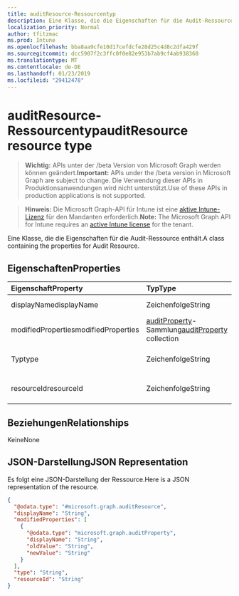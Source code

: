 ```yaml
---
title: auditResource-Ressourcentyp
description: Eine Klasse, die die Eigenschaften für die Audit-Ressource enthält.
localization_priority: Normal
author: tfitzmac
ms.prod: Intune
ms.openlocfilehash: bba8aa9cfe10d17cefdcfe28d25c4d8c2dfa429f
ms.sourcegitcommit: dcc5907f2c3ffc0f0e82e953b7ab9cf4ab938360
ms.translationtype: MT
ms.contentlocale: de-DE
ms.lasthandoff: 01/23/2019
ms.locfileid: "29412478"
---
```

# <a name="auditresource-resource-type"></a><span data-ttu-id="eed70-103">auditResource-Ressourcentyp</span><span class="sxs-lookup"><span data-stu-id="eed70-103">auditResource resource type</span></span>

> <span data-ttu-id="eed70-104">**Wichtig:** APIs unter der /beta Version von Microsoft Graph werden können geändert.</span><span class="sxs-lookup"><span data-stu-id="eed70-104">**Important:** APIs under the /beta version in Microsoft Graph are subject to change.</span></span> <span data-ttu-id="eed70-105">Die Verwendung dieser APIs in Produktionsanwendungen wird nicht unterstützt.</span><span class="sxs-lookup"><span data-stu-id="eed70-105">Use of these APIs in production applications is not supported.</span></span>

> <span data-ttu-id="eed70-106">**Hinweis:** Die Microsoft Graph-API für Intune ist eine [aktive Intune-Lizenz](https://go.microsoft.com/fwlink/?linkid=839381) für den Mandanten erforderlich.</span><span class="sxs-lookup"><span data-stu-id="eed70-106">**Note:** The Microsoft Graph API for Intune requires an [active Intune license](https://go.microsoft.com/fwlink/?linkid=839381) for the tenant.</span></span>

<span data-ttu-id="eed70-107">Eine Klasse, die die Eigenschaften für die Audit-Ressource enthält.</span><span class="sxs-lookup"><span data-stu-id="eed70-107">A class containing the properties for Audit Resource.</span></span>

## <a name="properties"></a><span data-ttu-id="eed70-108">Eigenschaften</span><span class="sxs-lookup"><span data-stu-id="eed70-108">Properties</span></span>
|<span data-ttu-id="eed70-109">Eigenschaft</span><span class="sxs-lookup"><span data-stu-id="eed70-109">Property</span></span>|<span data-ttu-id="eed70-110">Typ</span><span class="sxs-lookup"><span data-stu-id="eed70-110">Type</span></span>|<span data-ttu-id="eed70-111">Beschreibung</span><span class="sxs-lookup"><span data-stu-id="eed70-111">Description</span></span>|
|:---|:---|:---|
|<span data-ttu-id="eed70-112">displayName</span><span class="sxs-lookup"><span data-stu-id="eed70-112">displayName</span></span>|<span data-ttu-id="eed70-113">Zeichenfolge</span><span class="sxs-lookup"><span data-stu-id="eed70-113">String</span></span>|<span data-ttu-id="eed70-114">Anzeigename</span><span class="sxs-lookup"><span data-stu-id="eed70-114">Display name.</span></span>|
|<span data-ttu-id="eed70-115">modifiedProperties</span><span class="sxs-lookup"><span data-stu-id="eed70-115">modifiedProperties</span></span>|<span data-ttu-id="eed70-116">[auditProperty](../resources/intune-auditing-auditproperty.md)-Sammlung</span><span class="sxs-lookup"><span data-stu-id="eed70-116">[auditProperty](../resources/intune-auditing-auditproperty.md) collection</span></span>|<span data-ttu-id="eed70-117">Liste der geänderten Eigenschaften</span><span class="sxs-lookup"><span data-stu-id="eed70-117">List of modified properties.</span></span>|
|<span data-ttu-id="eed70-118">Typ</span><span class="sxs-lookup"><span data-stu-id="eed70-118">type</span></span>|<span data-ttu-id="eed70-119">Zeichenfolge</span><span class="sxs-lookup"><span data-stu-id="eed70-119">String</span></span>|<span data-ttu-id="eed70-120">Typ der Audit-Ressource</span><span class="sxs-lookup"><span data-stu-id="eed70-120">Audit resource's type.</span></span>|
|<span data-ttu-id="eed70-121">resourceId</span><span class="sxs-lookup"><span data-stu-id="eed70-121">resourceId</span></span>|<span data-ttu-id="eed70-122">Zeichenfolge</span><span class="sxs-lookup"><span data-stu-id="eed70-122">String</span></span>|<span data-ttu-id="eed70-123">ID der Audit-Ressource</span><span class="sxs-lookup"><span data-stu-id="eed70-123">Audit resource's Id.</span></span>|

## <a name="relationships"></a><span data-ttu-id="eed70-124">Beziehungen</span><span class="sxs-lookup"><span data-stu-id="eed70-124">Relationships</span></span>
<span data-ttu-id="eed70-125">Keine</span><span class="sxs-lookup"><span data-stu-id="eed70-125">None</span></span>

## <a name="json-representation"></a><span data-ttu-id="eed70-126">JSON-Darstellung</span><span class="sxs-lookup"><span data-stu-id="eed70-126">JSON Representation</span></span>
<span data-ttu-id="eed70-127">Es folgt eine JSON-Darstellung der Ressource.</span><span class="sxs-lookup"><span data-stu-id="eed70-127">Here is a JSON representation of the resource.</span></span>
<!-- {
  "blockType": "resource",
  "@odata.type": "microsoft.graph.auditResource"
}
-->
``` json
{
  "@odata.type": "#microsoft.graph.auditResource",
  "displayName": "String",
  "modifiedProperties": [
    {
      "@odata.type": "microsoft.graph.auditProperty",
      "displayName": "String",
      "oldValue": "String",
      "newValue": "String"
    }
  ],
  "type": "String",
  "resourceId": "String"
}
```





